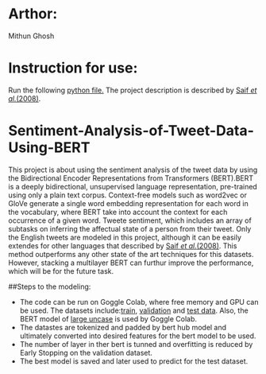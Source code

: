 <h1>Arthor:</h1>
<p1>Mithun Ghosh</p1>
<h1>Instruction for use: </h1>
<p1>Run the following <a href="nn.py">python file.</a> </p1>
<p2>The project description is described by <a href="SemEval2018-Task1-task-description.pdf">Saif <i>et al.</i>(2008)</a>. </p2>

# Sentiment-Analysis-of-Tweet-Data-Using-BERT
<p1>This project is about using the sentiment analysis of the tweet data by using the Bidirectional Encoder Representations from Transformers (BERT).BERT is a deeply bidirectional, unsupervised language representation, pre-trained using only a plain text corpus. Context-free models such as word2vec or GloVe generate a single word embedding representation for each word in the vocabulary, where BERT take into account the context for each occurrence of a given word.</p1>
<p2>Tweete sentiment, which includes an array of subtasks
on inferring the affectual state of a person from
their tweet. Only the English tweets are modeled in this project, although it can be easily extendes for other languages that described by <a href="SemEval2018-Task1-task-description.pdf">Saif <i>et al.</i>(2008)</a>. This method outperforms any other state of the art techniques for this datasets. However, stacking a multilayer BERT can furthur improve the performance, which will be for the future task. </p2>

##Steps to the modeling:
<ul>
  <li>The code can be run on Goggle Colab, where free memory and GPU can be used.
  The datasets include:<a href="2018-E-c-En-train.txt">train</a>, <a href="2018-E-c-En-dev.txt">validation</a> and <a href="2018-E-c-En-test.txt">test data</a>.
  Also, the BERT model of <a href="https://tfhub.dev/google/bert_uncased_L-12_H-768_A-12/1">large uncase</a> is used by Goggle Colab.</li> 
<li> The datastes are tokenized and padded by bert hub model and ultimately converted into desired features for the bert model to be used. </li>
  <li> The number of layer in ther bert is tunned and overfitting is reduced by Early Stopping on the validation dataset.</li>
  <li> The best model is saved and later used to predict for the test dataset.</li>
  </ul>
